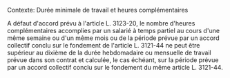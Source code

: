 Contexte: Durée minimale de travail et heures complémentaires

A défaut d'accord prévu à l'article L. 3123-20, le nombre d'heures complémentaires accomplies par un salarié à temps partiel au cours d'une même semaine ou d'un même mois ou de la période prévue par un accord collectif conclu sur le fondement de l'article L. 3121-44 ne peut être supérieur au dixième de la durée hebdomadaire ou mensuelle de travail prévue dans son contrat et calculée, le cas échéant, sur la période prévue par un accord collectif conclu sur le fondement du même article L. 3121-44.
